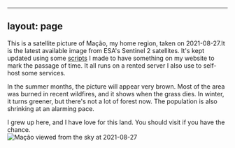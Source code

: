 


---  
layout: page  
---

This is a satellite picture of Mação, my home region, taken on 2021-08-27.It is the latest available image from ESA's 
Sentinel 2 satellites. It's kept updated using some [scripts](https://github.com/fernandeslouro/terras) I made to have 
something on my website to mark the passage of time. It all runs on a rented server I also use to self-host some 
services.

In the summer months, the picture will appear very brown. Most of the area was burned in recent wildfires, and it shows 
when the grass dies. In winter, it turns greener, but there's not a lot of forest now. The population is also shrinking 
at an alarming pace.

I grew up here, and I have love for this land. You should visit if you have the chance.  
![Mação viewed from the sky at 2021-08-27](/assets/images/2021-08-27_11:21.png)
